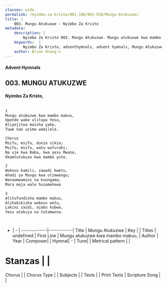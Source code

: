 ```yaml
---
classes: wide
permalink: /nyimbo-za-kristo/001-100/001-010/Mungu-Atukuzwe/
title: |
    003. Mungu Atukuzwe - Nyimbo Za Kristo
metadata:
    description: |
        Nyimbo Za Kristo 003. Mungu Atukuzwe. Mungu atukuzwe kwa mambo makuu,  Upendo wake ulitupa Yesu, Aliyejitoa maisha yake, Tuwe nao uzima wamilele.  Chorus Msifu, msifu, dunia sikia; Msifu, msifu, watu wafurahi; Na uje kwa Baba, kwa yesu Mwana, Ukamtutukuze kwa mambo yote.  
    keywords:  |
        Nyimbo Za Kristo, adventhymnals, advent hymnals, Mungu Atukuzwe, Mungu atukuzwe kwa mambo makuu, . 
    author: Brian Onang'o
---
```


#### Advent Hymnals
## 003. MUNGU ATUKUZWE
####  Nyimbo Za Kristo,

```txt

1
Mungu atukuzwe kwa mambo makuu, 
Upendo wake ulitupa Yesu,
Aliyejitoa maisha yake,
Tuwe nao uzima wamilele.

Chorus
Msifu, msifu, dunia sikia;
Msifu, msifu, watu wafurahi;
Na uje kwa Baba, kwa yesu Mwana,
Ukamtutukuze kwa mambo yote.

2
Wokovu kamili, zawadi kwetu,
Ahadi ya Mungu kwa ulimwengu;
Wanaomwamini na kuungama,
Mara moja wale husamehewa

3
Alitufundisha mambo makuu, 
Alihakikisha wokovu wetu,
Lakini zaidi, ajabu kubwa,
Yesu atakuja na tutamwona.




```

- |   -  |
-------------|------------|
Title | Mungu Atukuzwe |
Key |  |
Titles | undefined |
First Line | Mungu atukuzwe kwa mambo makuu,  |
Author | 
Year | 
Composer| |
Hymnal|  - |
Tune|  |
Metrical pattern | |
# Stanzas |  |
Chorus |  |
Chorus Type |  |
Subjects | |
Texts |  |
Print Texts | 
Scripture Song |  |
    
